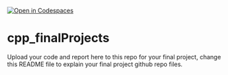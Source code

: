 [![Open in Codespaces](https://classroom.github.com/assets/launch-codespace-2972f46106e565e64193e422d61a12cf1da4916b45550586e14ef0a7c637dd04.svg)](https://classroom.github.com/open-in-codespaces?assignment_repo_id=19188650)
# cpp_finalProjects

Upload your code and report here to this repo for your final project, change this README file to explain your final project github repo files.
